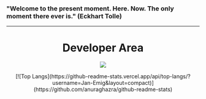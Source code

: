 <h3>"Welcome to the present moment. Here. Now. The only moment there ever is." (Eckhart Tolle)</h3>
<hr />
<h1 align="center">Developer Area</h1>
<p align="center">
  <a href="https://skillicons.dev">
    <img src="https://skillicons.dev/icons?i=docker,mysql,laravel,js,nodejs,react" />
  </a>
</p>

<p align="center">
  [![Top Langs](https://github-readme-stats.vercel.app/api/top-langs/?username=Jan-Emig&layout=compact)](https://github.com/anuraghazra/github-readme-stats)  
</p>


